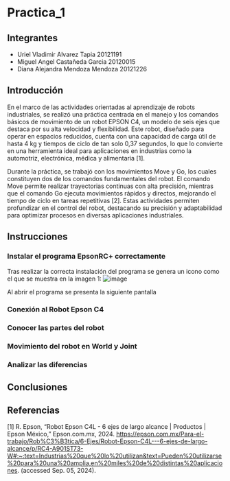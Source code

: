 # Practica_1

## Integrantes
- Uriel Vladimir Alvarez Tapia 20121191
- Miguel Angel Castañeda Garcia 20120015
- Diana Alejandra Mendoza Mendoza 20121226

## Introducción 
En el marco de las actividades orientadas al aprendizaje de robots industriales, se realizó una práctica centrada en el manejo y los comandos básicos de movimiento de un robot EPSON C4, un modelo de seis ejes que destaca por su alta velocidad y flexibilidad. Este robot, diseñado para operar en espacios reducidos, cuenta con una capacidad de carga útil de hasta 4 kg y tiempos de ciclo de tan solo 0,37 segundos, lo que lo convierte en una herramienta ideal para aplicaciones en industrias como la automotriz, electrónica, médica y alimentaria [1].

Durante la práctica, se trabajó con los movimientos Move y Go, los cuales constituyen dos de los comandos fundamentales del robot. El comando Move permite realizar trayectorias continuas con alta precisión, mientras que el comando Go ejecuta movimientos rápidos y directos, mejorando el tiempo de ciclo en tareas repetitivas [2]. Estas actividades permiten profundizar en el control del robot, destacando su precisión y adaptabilidad para optimizar procesos en diversas aplicaciones industriales.

## Instrucciones
### Instalar el programa EpsonRC+ correctamente
Tras realizar la correcta instalación del programa se genera un icono como el que se muestra en la imagen 1:
![image](https://github.com/user-attachments/assets/1c417684-2da6-44bc-bea4-d755f8309722)

Al abrir el programa se presenta la siguiente pantalla

### Conexión al Robot Epson C4
### Conocer las partes del robot
### Movimiento del robot en World y Joint
### Analizar las diferencias

## Conclusiones

## Referencias
[1]
R. Epson, “Robot Epson C4L - 6 ejes de largo alcance | Productos | Epson México,” Epson.com.mx, 2024. https://epson.com.mx/Para-el-trabajo/Rob%C3%B3tica/6-Ejes/Robot-Epson-C4L---6-ejes-de-largo-alcance/p/RC4-A901ST73-W#:~:text=Industrias%20que%20lo%20utilizan&text=Pueden%20utilizarse%20para%20una%20amplia,en%20miles%20de%20distintas%20aplicaciones. (accessed Sep. 05, 2024).

